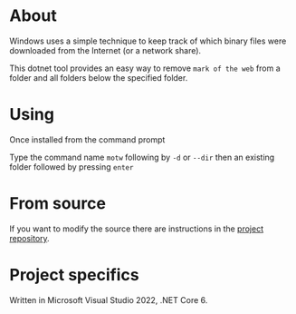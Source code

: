﻿# About

Windows uses a simple technique to keep track of which binary files were downloaded from the Internet (or a network share).

This dotnet tool provides an easy way to remove `mark of the web` from a folder and all folders below the specified folder.

# Using

Once installed from the command prompt

Type the command name `motw` following by `-d` or `--dir` then an existing folder followed by pressing `enter`

# From source

If you want to modify the source there are instructions in the [project repository](https://github.com/karenpayneoregon/console-apps/tree/master/MarkOfTheWeb).

# Project specifics

Written in Microsoft Visual Studio 2022, .NET Core 6.